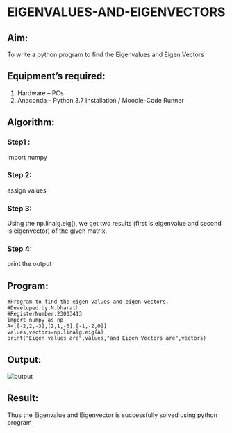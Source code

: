 # EIGENVALUES-AND-EIGENVECTORS
## Aim:
To write a python program to find the Eigenvalues and Eigen Vectors
## Equipment’s required:
1. 	Hardware – PCs
2. 	Anaconda – Python 3.7 Installation / Moodle-Code Runner
## Algorithm:
### Step1 : 
import numpy 
### Step 2: 
assign values
### Step 3: 
Using the np.linalg.eig(),  we get two results (first is eigenvalue and second is eigenvector) of the given matrix.
### Step 4: 
print the output
## Program:
```
#Program to find the eigen values and eigen vectors.
#Developed by:N.bharath 
#RegisterNumber:23003413
import numpy as np
A=[[-2,2,-3],[2,1,-6],[-1,-2,0]]
values,vectors=np.linalg.eig(A)
print("Eigen values are",values,"and Eigen Vectors are",vectors) 
```
## Output:
![output](https://github.com/BHARATHNATRAJAN/EIGENVALUES-AND-EIGENVECTORS/assets/147473529/1bbd29d0-3350-4290-864f-e2dbe9353e23)

## Result:
Thus the Eigenvalue and Eigenvector is successfully solved using python program
